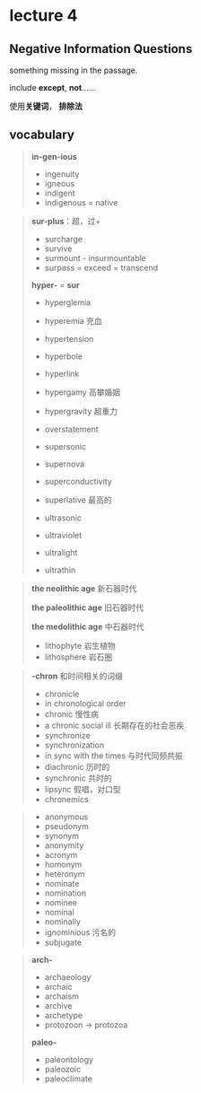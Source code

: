 # lecture 4

## Negative Information Questions

something missing in the passage.

include **except**, **not**......

使用**关键词**， **排除法**



## vocabulary

> **in-gen-ious**
>
> - ingenuity
> - igneous
> - indigent
> - indigenous = native

> **sur-plus**：超，过+
>
> - surcharge
> - survive
> - surmount - insurmountable
> - surpass = exceed = transcend
>
> **hyper-** = **sur**
>
> - hyperglemia
> - hyperemia 充血
> - hypertension
> - hyperbole
> - hyperlink
> - hypergamy 高攀婚姻
> - hypergravity 超重力
>
> - overstatement
> - supersonic
> - supernova
> - superconductivity
> - superlative 最高的
> - ultrasonic
> - ultraviolet
> - ultralight
> - ultrathin

> **the neolithic age** 新石器时代
>
> **the paleolithic age** 旧石器时代
>
> **the medolithic age** 中石器时代
>
> - lithophyte 岩生植物
> - lithosphere 岩石圈

> **-chron** 和时间相关的词缀
>
> - chronicle
> - in chronological order
> - chronic 慢性病
> - a chronic social ill 长期存在的社会恶疾
> - synchronize
> - synchronization
> - in sync with the times 与时代同频共振
> - diachronic 历时的 
> - synchronic 共时的
> - lipsync 假唱，对口型
> - chronemics

> - anonymous
> - pseudonym
> - synonym
> - anonymity
> - acronym
> - homonym
> - heteronym
> - nominate
> - nomination
> - nominee
> - nominal
> - nominally
> - ignominious 污名的
> - subjugate 

> **arch-**
>
> - archaeology
> - archaic
> - archaism
> - archive
> - archetype
> - protozoon -> protozoa
>
> **paleo-**
>
> - paleontology
> - paleozoic
> - paleoclimate

